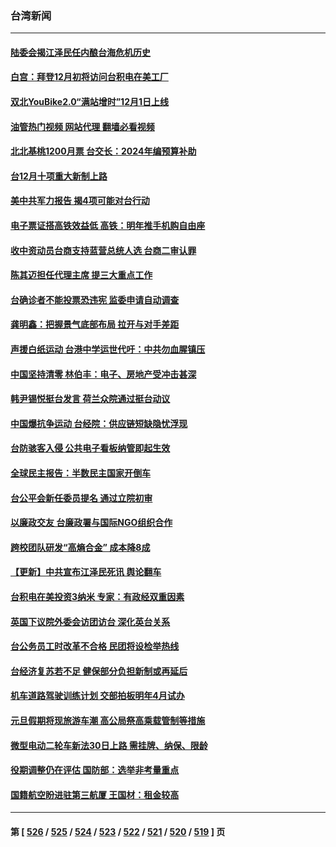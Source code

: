 ### 台湾新闻
---
#### [陆委会揭江泽民任内酿台海危机历史](../../pages/ncid1349361/n13876196.md?12010845) 
#### [白宫：拜登12月初将访问台积电在美工厂](../../pages/ncid1349361/n13876214.md?12010845) 
#### [双北YouBike2.0“满站增时”12月1日上线](../../pages/ncid1349361/n13876120.md?12010845) 
#### [油管热门视频 网站代理 翻墙必看视频](http://138.2.39.72:81/youtube.html?epic-marker?12010845)
#### [北北基桃1200月票 台交长：2024年编预算补助](../../pages/ncid1349361/n13876124.md?12010845) 
#### [台12月十项重大新制上路](../../pages/ncid1349361/n13876126.md?12010845) 
#### [美中共军力报告 揭4项可能对台行动](../../pages/ncid1349361/n13876121.md?12010845) 
#### [电子票证搭高铁效益低 高铁：明年推手机购自由座](../../pages/ncid1349361/n13876118.md?12010845) 
#### [收中资动员台商支持蓝营总统人选 台商二审认罪](../../pages/ncid1349361/n13876097.md?12010845) 
#### [陈其迈担任代理主席 提三大重点工作](../../pages/ncid1349361/n13876099.md?12010845) 
#### [台确诊者不能投票恐违宪 监委申请自动调查](../../pages/ncid1349361/n13876102.md?12010845) 
#### [龚明鑫：把握景气底部布局 拉开与对手差距](../../pages/ncid1349361/n13876082.md?12010845) 
#### [声援白纸运动 台港中学运世代吁：中共勿血腥镇压](../../pages/ncid1349361/n13876071.md?12010845) 
#### [中国坚持清零 林伯丰：电子、房地产受冲击甚深](../../pages/ncid1349361/n13876075.md?12010845) 
#### [韩尹锡悦挺台发言 荷兰众院通过挺台动议](../../pages/ncid1349361/n13876080.md?12010845) 
#### [中国爆抗争运动 台经院：供应链短缺隐忧浮现](../../pages/ncid1349361/n13876077.md?12010845) 
#### [台防骇客入侵 公共电子看板纳管即起生效](../../pages/ncid1349361/n13876062.md?12010845) 
#### [全球民主报告：半数民主国家开倒车](../../pages/ncid1349361/n13876059.md?12010845) 
#### [台公平会新任委员提名 通过立院初审](../../pages/ncid1349361/n13876051.md?12010845) 
#### [以廉政交友 台廉政署与国际NGO组织合作](../../pages/ncid1349361/n13876046.md?12010845) 
#### [跨校团队研发“高熵合金” 成本降8成](../../pages/ncid1349361/n13876043.md?12010845) 
#### [【更新】中共宣布江泽民死讯 舆论翻车](../../pages/ncid1349361/n13876029.md?12010845) 
#### [台积电在美投资3纳米 专家：有政经双重因素](../../pages/ncid1349361/n13875256.md?12010845) 
#### [英国下议院外委会访团访台 深化英台关系](../../pages/ncid1349361/n13875499.md?12010845) 
#### [台公务员工时改革不合格 民团将设检举热线](../../pages/ncid1349361/n13875469.md?12010845) 
#### [台经济复苏若不足 健保部分负担新制或再延后](../../pages/ncid1349361/n13875490.md?12010845) 
#### [机车道路驾驶训练计划 交部拍板明年4月试办](../../pages/ncid1349361/n13875460.md?12010845) 
#### [元旦假期将现旅游车潮 高公局祭高乘载管制等措施](../../pages/ncid1349361/n13875485.md?12010845) 
#### [微型电动二轮车新法30日上路 需挂牌、纳保、限龄](../../pages/ncid1349361/n13875494.md?12010845) 
#### [役期调整仍在评估 国防部：选举非考量重点](../../pages/ncid1349361/n13875463.md?12010845) 
#### [国籍航空盼进驻第三航厦 王国材：租金较高](../../pages/ncid1349361/n13875488.md?12010845) 

---
#### 第 [ [526](./526.md?12010845) / [525](./525.md?12010845) / [524](./524.md?12010845) / [523](./523.md?12010845) / [522](./522.md?12010845) / [521](./521.md?12010845) / [520](./520.md?12010845) / [519](./519.md?12010845) ] 页
